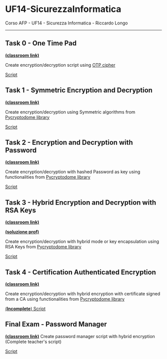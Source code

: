 # UF14-SicurezzaInformatica

Corso AFP - UF14 - Sicurezza Informatica - Riccardo Longo

---

## Task 0 - One Time Pad

**[(classroom link)](https://classroom.google.com/c/NDQ0NTU2MDg4Njcy/a/NDUxNjA1MzQ5MzY3/details)**

Create encryption/decryption script using [OTP cipher](https://en.wikipedia.org/wiki/One-time_pad)

[Script](0-borghetti.py)

## Task 1 - Symmetric Encryption and Decryption

**[(classroom link)](https://classroom.google.com/c/NDQ0NTU2MDg4Njcy/a/NDQ0NjUyNDQ4MTc4/details)**

Create encryption/decryption using Symmetric algorithms from [Pycryptodome library](https://pypi.org/project/pycryptodome/)

[Script](1-borghetti.py)


## Task 2 - Encryption and Decryption with Password

**[(classroom link)](https://classroom.google.com/c/NDQ0NTU2MDg4Njcy/a/NDUzODgyNTkwNzEy/details)**

Create encryption/decryption with hashed Password as key using functionalities from [Pycryptodome library](https://pypi.org/project/pycryptodome/)

[Script](2-borghetti.py)


## Task 3 - Hybrid Encryption and Decryption with RSA Keys

**[(classroom link)](https://classroom.google.com/c/NDQ0NTU2MDg4Njcy/a/NDUxNjAzNDI5MzI0/details)**

**[(soluzione prof)](https://drive.google.com/file/d/1SM2oqklByR9fLeXmwJRgrU3x0g7rDgp6/view)**

Create encryption/decryption with hybrid mode or key encapsulation using RSA Keys from [Pycryptodome library](https://pypi.org/project/pycryptodome/)

[Script](3-borghetti.py)


## Task 4 - Certification Authenticated Encryption
**[(classroom link)](https://classroom.google.com/c/NDQ0NTU2MDg4Njcy/a/NDUxNjAzNDI5MDkw/details)**

Create encryption/decryption with hybrid encryption with certificate signed from a CA using functionalities from [Pycryptodome library](https://pypi.org/project/pycryptodome/)

[(**Incomplete**) Script](4-borghetti.py)


## Final Exam - Password Manager
**[(classroom link)](https://classroom.google.com/c/NDQ0NTU2MDg4Njcy/a/NDUxNjAzNDI4ODMw/details)**
Create password manager script with hybrid encryption (Complete teacher's script)

[Script](borghetti.py)
